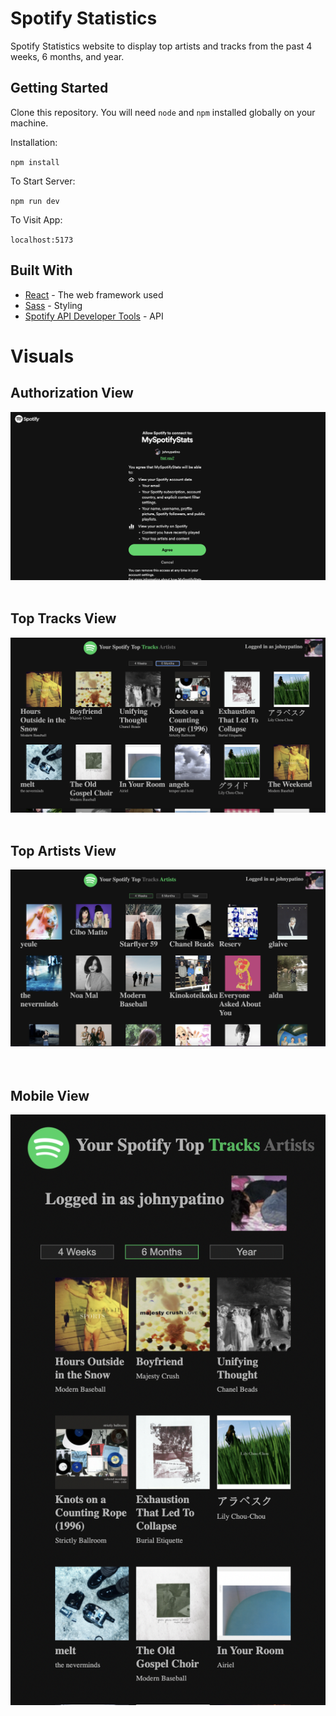 # Spotify Statistics

Spotify Statistics website to display top artists and tracks from the past 4 weeks, 6 months, and year.

## Getting Started

Clone this repository. You will need `node` and `npm` installed globally on your machine.

Installation:

`npm install`

To Start Server:

`npm run dev`

To Visit App:

`localhost:5173`

## Built With

- [React](https://react.dev/) - The web framework used
- [Sass](https://sass-lang.com/) - Styling
- [Spotify API Developer Tools](https://developer.spotify.com/documentation/web-api) - API

# Visuals

## Authorization View

![alt text](https://github.com/Jonathanpatinocs/spotiStats/blob/ed5eecebd48da744ad284e62c7b1f7e6398cd0cd/spotistats/src/assets/spotifyimgs/spotimg1.png "Auth View") <br/> <br/>

## Top Tracks View

![alt text](https://github.com/Jonathanpatinocs/spotiStats/blob/bfa26c8463c37960a059ba55d6885f336d9b4632/spotistats/src/assets/spotifyimgs/spotimg3.png "Top Tracks View") <br/>
<br/>

## Top Artists View

![alt text](https://github.com/Jonathanpatinocs/spotiStats/blob/bfa26c8463c37960a059ba55d6885f336d9b4632/spotistats/src/assets/spotifyimgs/spotimg4.png "Top Artists View") <br/>
<br/>
<br/>

## Mobile View

![alt text](https://github.com/Jonathanpatinocs/spotiStats/blob/c43f7ff6a4098eb85b91a1e4e52714bb5d681592/spotistats/src/assets/spotifyimgs/spotimg2.png "Mobile View") <br/>
